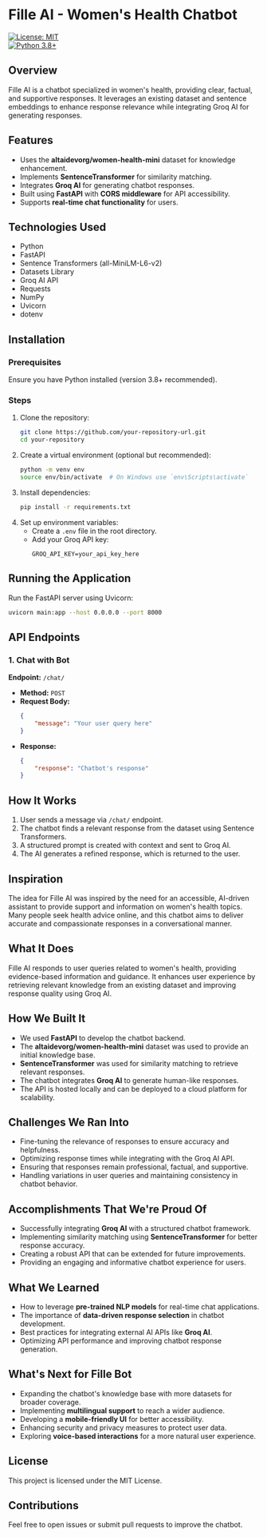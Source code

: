 # Fille AI - Women's Health Chatbot
[![License: MIT](https://img.shields.io/badge/License-MIT-yellow.svg)](https://opensource.org/licenses/MIT)  
[![Python 3.8+](https://img.shields.io/badge/python-3.8+-blue.svg)](https://www.python.org/downloads/release/python-380/)


## Overview
Fille AI is a chatbot specialized in women's health, providing clear, factual, and supportive responses. It leverages an existing dataset and sentence embeddings to enhance response relevance while integrating Groq AI for generating responses.

## Features
- Uses the **altaidevorg/women-health-mini** dataset for knowledge enhancement.
- Implements **SentenceTransformer** for similarity matching.
- Integrates **Groq AI** for generating chatbot responses.
- Built using **FastAPI** with **CORS middleware** for API accessibility.
- Supports **real-time chat functionality** for users.

## Technologies Used
- Python
- FastAPI
- Sentence Transformers (all-MiniLM-L6-v2)
- Datasets Library
- Groq AI API
- Requests
- NumPy
- Uvicorn
- dotenv

## Installation
### Prerequisites
Ensure you have Python installed (version 3.8+ recommended).

### Steps
1. Clone the repository:
   ```bash
   git clone https://github.com/your-repository-url.git
   cd your-repository
   ```
2. Create a virtual environment (optional but recommended):
   ```bash
   python -m venv env
   source env/bin/activate  # On Windows use `env\Scripts\activate`
   ```
3. Install dependencies:
   ```bash
   pip install -r requirements.txt
   ```
4. Set up environment variables:
   - Create a `.env` file in the root directory.
   - Add your Groq API key:
     ```
     GROQ_API_KEY=your_api_key_here
     ```

## Running the Application
Run the FastAPI server using Uvicorn:
```bash
uvicorn main:app --host 0.0.0.0 --port 8000
```

## API Endpoints
### 1. Chat with Bot
**Endpoint:** `/chat/`
- **Method:** `POST`
- **Request Body:**
  ```json
  {
      "message": "Your user query here"
  }
  ```
- **Response:**
  ```json
  {
      "response": "Chatbot's response"
  }
  ```

## How It Works
1. User sends a message via `/chat/` endpoint.
2. The chatbot finds a relevant response from the dataset using Sentence Transformers.
3. A structured prompt is created with context and sent to Groq AI.
4. The AI generates a refined response, which is returned to the user.

## Inspiration
The idea for Fille AI was inspired by the need for an accessible, AI-driven assistant to provide support and information on women's health topics. Many people seek health advice online, and this chatbot aims to deliver accurate and compassionate responses in a conversational manner.

## What It Does
Fille AI responds to user queries related to women's health, providing evidence-based information and guidance. It enhances user experience by retrieving relevant knowledge from an existing dataset and improving response quality using Groq AI.

## How We Built It
- We used **FastAPI** to develop the chatbot backend.
- The **altaidevorg/women-health-mini** dataset was used to provide an initial knowledge base.
- **SentenceTransformer** was used for similarity matching to retrieve relevant responses.
- The chatbot integrates **Groq AI** to generate human-like responses.
- The API is hosted locally and can be deployed to a cloud platform for scalability.

## Challenges We Ran Into
- Fine-tuning the relevance of responses to ensure accuracy and helpfulness.
- Optimizing response times while integrating with the Groq AI API.
- Ensuring that responses remain professional, factual, and supportive.
- Handling variations in user queries and maintaining consistency in chatbot behavior.

## Accomplishments That We're Proud Of
- Successfully integrating **Groq AI** with a structured chatbot framework.
- Implementing similarity matching using **SentenceTransformer** for better response accuracy.
- Creating a robust API that can be extended for future improvements.
- Providing an engaging and informative chatbot experience for users.

## What We Learned
- How to leverage **pre-trained NLP models** for real-time chat applications.
- The importance of **data-driven response selection** in chatbot development.
- Best practices for integrating external AI APIs like **Groq AI**.
- Optimizing API performance and improving chatbot response generation.

## What's Next for Fille Bot
- Expanding the chatbot's knowledge base with more datasets for broader coverage.
- Implementing **multilingual support** to reach a wider audience.
- Developing a **mobile-friendly UI** for better accessibility.
- Enhancing security and privacy measures to protect user data.
- Exploring **voice-based interactions** for a more natural user experience.

## License
This project is licensed under the MIT License.

## Contributions
Feel free to open issues or submit pull requests to improve the chatbot.
